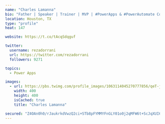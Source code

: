 ```yaml
---
name: "Charles Lamanna"
bio: "Father | Speaker | Trainer | MVP | #PowerApps & #PowerAutomate Community Super User | YouTuber Right-pointing triangle http://youtube.com/c/rezadorrani | Learn - Share - Clockwise rightwards and leftwards open circle arrows"
location: Houston, TX
type: "profile"
heat: 147

website: https://t.co/tAcqSdqguf

twitter:
  username: rezadorrani
  url: https://twitter.com/rezadorrani
  followers: 9271

topics:
  - Power Apps

images:
  - url: https://pbs.twimg.com/profile_images/1063114045270777856/qeT-jpWr_400x400.jpg
    width: 400
    height: 400
    isCached: true
    title: "Charles Lamanna"

secured: "Z4OAn0h0/rJaukrkdVwzQ2ci+STb8pFYMMYFnGLY01o0j2qMFW6t+ScJqXUI6W5/JQkcJfjtvPb0eJGDGoDoJbPlTipxbY4OQ6R9DCsv2wIFhYrdIP6XPZZ+4E/IKn5ZIwgQ5OWl3TBQ5EfB3tDngM6r4Jym5VtLv2tT+jvrBKfMAep7emPuBXSpawxNr+C1Cek1a4e3eBALFhm3v/AvztgGBLIZwYkY6eNH9Xp8P6zAU4DIb0cVJnxjeZqm9v+URbdl8eVuVcTV+PdOT8w7Pl8sCFvk4B8XtoyK8Mi80Xum4U4cj2fFaHaVl6KTacXMLL25nar6Y/+S+vqL+9tW2lvnRfZMoE641gmL3S+yM/gM7XL1SSEc82DAwNWB8tqQ5ZtKGFqsTlgB9nWmJ/W3ksCMxBdpxzWMnob0vpa8PXE=;cPwrSYm9x8Ze3JdtgE8WYA=="
---
```


